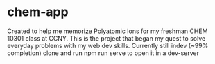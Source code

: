 # chem-app
Created to help me memorize Polyatomic Ions for my freshman CHEM 10301 class at CCNY.
This is the project that began my quest to solve everyday problems with my web dev skills.
Currently still indev (~99% completion)
clone and run npm run serve to open it in a dev-server
